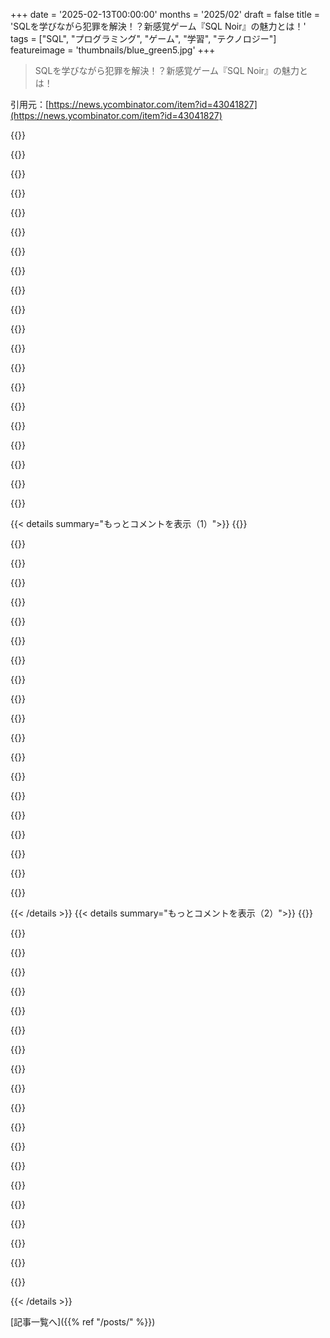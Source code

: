 +++
date = '2025-02-13T00:00:00'
months = '2025/02'
draft = false
title = 'SQLを学びながら犯罪を解決！？新感覚ゲーム『SQL Noir』の魅力とは！'
tags = ["SQL", "プログラミング", "ゲーム", "学習", "テクノロジー"]
featureimage = 'thumbnails/blue_green5.jpg'
+++

> SQLを学びながら犯罪を解決！？新感覚ゲーム『SQL Noir』の魅力とは！

引用元：[https://news.ycombinator.com/item?id=43041827](https://news.ycombinator.com/item?id=43041827)

{{<matomeQuote body="めっちゃ楽しい！いくつか思いついたアイデアもあるよ：<br>＞”submit”ボックスは最初のケースで名前か容疑者IDのどっちが必要か分かりにくいかも。<br>それと、出力に”メモにコピー”ボタンがあったら便利だと思う。<br>関数やこのダイアレクトについてのドキュメントもあったらいいな。小さいプロジェクトを通じて学べるのがすごく価値あると思う！" userName="RvdV" createdAt="2025-02-14T08:58:58" color="#38d3d3">}}

{{<matomeQuote body="＞”submit”ボックスは最初のケースで名前か容疑者IDのどっちが必要か分かりにくいかも。<br>これは一般的に実装されてると思うけど、’Objectives’セクションに何を提出するかは書いてあるよ。ユーザーとしては、容疑者の名前を求めてるんだと思ったよ、だって探偵ゲームなんだから。" userName="caro_kann" createdAt="2025-02-14T11:09:34" color="">}}

{{<matomeQuote body="めっちゃ楽しいね！一つだけ、SQLiteデータベースを自分でダウンロードできる機能があると嬉しいかな。自分の好きなアプリでクエリを実行して、サイトはブリーフィングやメモ、提出用に使いたい。<br>それと、SQLを学ぶためのツールとしてはもっとガイドを期待してたかも。具体的な例がないと、SQL知らない人はちょっと迷っちゃうと思う。" userName="worble" createdAt="2025-02-13T23:43:29" color="">}}

{{<matomeQuote body="あまり選択肢がない分野に良い追加になったね：SQL Island（https://sql-island.informatik.uni-kl.de）やSQL Murder Mystery（https://mystery.knightlab.com）も思い出す。SQL Noirのメカニズムは後者に近い感じで、独立したアドベンチャーって感じだね。自分はSQLabっていうゲームエンジンを作ってて、自由に基盤を選んで演習を組み合わせて、構造的な独立した冒険を作れるよ：<br>https://github.com/laowantong/sqlab。データベースのダンプをダウンロードすれば、どの管理者インターフェースでも遊べるから、教師や研究者向けの原則もここで説明してるよ：<br>https://arxiv.org/abs/2410.16120。" userName="laowantong" createdAt="2025-02-14T08:08:32" color="#ff33a1">}}

{{<matomeQuote body="素晴らしいプロジェクトだね！本当に賛成！ここで紹介されてる他の素晴らしいプロジェクトにも触れておくよ。自分はSQL Game Consoleを作ってて、SQL Game Editorも付いてるから、学生がブラウザで自分のSQL脱出ゲームを作れるよ：<br>https://eskuel.de。教室で試すのが楽しかった！今はドイツ語だけの提供だけど、例のゲームも見てみてね：<br>https://eskuel.de/zoo/。" userName="daluc" createdAt="2025-02-14T13:27:16" color="#ff5c5c">}}

{{<matomeQuote body="https://sqlbolt.com<br>https://regexone.com<br>https://pgexercises.com" userName="frontalier" createdAt="2025-02-14T09:44:52" color="">}}

{{<matomeQuote body="これ本当に好き！スタイルがユニークで素晴らしいし、SQLを学ぶためのとても楽しい方法が始まってる気がする。<br>一つのワークスペースにまとめて、タブの行き来をしないといけないのは困るな。前のSQLクエリや結果を保存できたらいいと思うし、メモにコピーしてたから、複雑になると重要だと思う。これからの展開が楽しみ！" userName="wbakst" createdAt="2025-02-14T00:36:49" color="">}}

{{<matomeQuote body="いいメモだね！サイドバイサイドで二つのタブを同時に見る機能を実装したから、これが助けになることを願ってる。他のユーザーが提案したようにクエリをメモに保存できるけど、エディター内でコメントアウトすることもできるからね。" userName="chrisBHappy" createdAt="2025-02-14T14:22:04" color="#38d3d3">}}

{{<matomeQuote body="アップデートが素晴らしい！サイドバイサイドとグラフビューが最高。シェアしてくれてありがとう！" userName="wbakst" createdAt="2025-02-14T18:27:12" color="#ff33a1">}}

{{<matomeQuote body=">「前のSQLクエリや結果を保存できるといいな。結果をメモにコピーしてたんだけど、複雑になると重要だと思う。」<br>まるで現場でメモを取りながら”ただの事実を”何度も言ってる自分を想像したよ。" userName="dylan604" createdAt="2025-02-14T05:24:38" color="">}}

{{<matomeQuote body="その考え方、いいね！" userName="wbakst" createdAt="2025-02-14T05:29:58" color="">}}

{{<matomeQuote body="アイデアは良いけど、UIが没入感に欠けてるな。<br>もっと没入感を高めるためには、オートコンプリートやクエリと一緒にスキーマを表示できるといいと思う。<br>また、テーブルとカラム名を簡単にコピーできるボタンや、実行したクエリの下に追加できる機能も欲しい。" userName="fodkodrasz" createdAt="2025-02-14T11:52:59" color="#ff5733">}}

{{<matomeQuote body="全部に同意。オートコンプリートは隠れた機能か、デフォルトで無効にすべきだと思う。没入感を損なうし、思い出さなきゃいけないから。" userName="tiu" createdAt="2025-02-14T13:46:34" color="">}}

{{<matomeQuote body="提案ありがとう！以下の機能を実装したよ：<br>サイドバイサイドビューで、2つのタブを同時に開けるようにした。<br>テーブル名をコピーできるボタンも追加した。" userName="chrisBHappy" createdAt="2025-02-14T14:17:21" color="#ff5c5c">}}

{{<matomeQuote body="いい仕事だね！有益なフィードバックができて嬉しいよ。頑張ってね、楽しい学習ツールだね！" userName="fodkodrasz" createdAt="2025-02-14T17:31:37" color="#ff5733">}}

{{<matomeQuote body="コードのブロックをコマンド-/でコメントアウトできる機能も超便利だと思う！" userName="jkubicek" createdAt="2025-02-14T13:55:30" color="">}}

{{<matomeQuote body="すごくいいアイデアだね！ケースを解決するのが楽しかったよ。ジュニアプログラマー向けに漫画版もあったらいいかも。" userName="8mobile" createdAt="2025-02-14T05:57:08" color="#ff33a1">}}

{{<matomeQuote body="エディタの挙動が変なときがある。<br>一度以下の手順を試してみて。<br>1. 数行書いた後、それぞれを”--”でコメントアウトしようとすると、奇妙な動きが見られるよ。" userName="kaeruct" createdAt="2025-02-14T05:33:41" color="">}}

{{<matomeQuote body="その通り。今そのバグを修正したと思うよ。" userName="chrisBHappy" createdAt="2025-02-14T14:25:27" color="">}}

{{<matomeQuote body="大学の時、こういうSQLの練習用ミニゲームをやったな。すっごくハマった記憶がある。みんなにも紹介したい！" userName="doruk101" createdAt="2025-02-13T23:41:53" color="#ff5733">}}

{{< details summary="もっとコメントを表示（1）">}}
{{<matomeQuote body="これ面白いね！二つの無料のミステリーを試してみたけど楽しかった。ただ、一つ言いたいのは、SQLエディタでコメント機能があったらいいなと思った。古いクエリをコメントアウトしておけば、同じクエリをまた実行する時に便利だと思う。良い内容だね！" userName="chocks" createdAt="2025-02-13T22:34:56" color="#45d325">}}

{{<matomeQuote body="クエリの行に’--’を使ってコメントアウトできるはずだよ。もしできなかったら、それはバグだと思う。過去のクエリや発見を保存するためにNotesタブも使えるよ。" userName="chrisBHappy" createdAt="2025-02-13T22:51:19" color="">}}

{{<matomeQuote body="やあ！まずは素晴らしい作品だと思う。僕の大好きなゲーム、Chronicles of Crimeを思い出したよ。SQLでいろいろ探ろうとしたらどうなるか考えた。コメントについては’--’を使ってコメントアウトできるけど、二行以上なると一行にまとまっちゃうんだ。マルチラインコメントの’/*’と’*/’も使えるけど、もう少し苦労するね。" userName="mymacmachine" createdAt="2025-02-13T23:08:46" color="#ff5733">}}

{{<matomeQuote body="ありがとう！いい提案だと思う。僕もそのことを完全に忘れてた。単一行コメントについては、確かにバグだね、直すつもりだよ。" userName="chrisBHappy" createdAt="2025-02-13T23:13:28" color="">}}

{{<matomeQuote body="最初の行はうまくいくけど、二行目になるとマージしちゃうみたいだ。" userName="pledg" createdAt="2025-02-13T23:28:20" color="">}}

{{<matomeQuote body="うん、これはバグだった。今修正したよ。" userName="chrisBHappy" createdAt="2025-02-14T14:26:02" color="#ff33a1">}}

{{<matomeQuote body="名誉ある言及だね。実際これがSQL Noirを作るインスピレーションになった。" userName="chrisBHappy" createdAt="2025-02-13T22:48:18" color="">}}

{{<matomeQuote body="すごく可愛いけど、タブの’Brief’、’Workspace’、’Schema’を並べて表示できるようにしてほしい。SQLは知ってるから遊びたかったけど、UXがちょっとフラストレーションだった。" userName="ryanianian" createdAt="2025-02-13T22:33:05" color="">}}

{{<matomeQuote body="これに同意！スキーマを覚えるのが移行時の大きな壁になってるよ。ランダムに探る時こそ、スキーマが見やすいと助かる。" userName="__float" createdAt="2025-02-14T00:29:24" color="">}}

{{<matomeQuote body="僕もそう思う。複数のクエリを同じウィンドウで実行できるといいな。例：<br>select * from crime_scene;<br>select * from suspects;" userName="SlackingOff123" createdAt="2025-02-13T22:42:25" color="">}}

{{<matomeQuote body="SELECT<br> cs.*,<br> s.*<br> FROM crime_scene cs<br> FULL JOIN<br> suspects s ON cs.id = s.id;<br><br>両テーブル間に関連はないけど、両方を表示できるよ。個別のカラムも指定できる。" userName="sgarland" createdAt="2025-02-14T00:37:21" color="#ff5733">}}

{{<matomeQuote body="そうそう！デスクトップで二つのタブを並べて見れる“サイドバイサイド”ビューを実装したよ。" userName="chrisBHappy" createdAt="2025-02-14T14:27:52" color="#ff33a1">}}

{{<matomeQuote body="ブラウザの開発ツールを参考にしたらいいかも。大きい表示と小さいREPLを下に並べて、サイズ変更できる感じ。メニューも縦のスペースを取ってるし、グラフ表示もまだまだ完成度が低いと思う。グラフのパス処理が難しいし、最初のやつは左から右へ直線でつながってるだけ。これももう少し時間が必要かも。見栄えが悪いよりは何もない方がマシかな。" userName="hinkley" createdAt="2025-02-13T23:40:15" color="">}}

{{<matomeQuote body="実装したばかりで、デスクトップで見たらすごくいい感じだよ。コンパクトでホントいい。" userName="chrisBHappy" createdAt="2025-02-14T14:29:00" color="#785bff">}}

{{<matomeQuote body="いい感じだね！新しいケースが楽しみ！ケース＃004では、職業と告白で犯人は分かったけど、57番はランボルギーニに関して全然ヒントにならなかった。バグ？それとも見落としたのかな？" userName="c6p" createdAt="2025-02-17T10:59:58" color="">}}

{{<matomeQuote body="ケース＃4について：<br>select *<br>from phone_records<br>where <br>caller_id= 11 or recipient_id = 11<br>結果のヘッダーが messed up してる、Firefoxでは余分な'id'列がある。" userName="Factory" createdAt="2025-02-14T03:30:47" color="">}}

{{<matomeQuote body="これ面白い！素晴らしい仕事だね！最初の課題をクリアしたよ。SQL Server Management Studioに慣れてるから、複数のクエリを同時に実行しようとしたけどできなかった。コメントをダブルダッシュで入れようとしたら、ほとんどのクエリがダッシュに置き換わった。iOSのモバイル版が影響してるかも。" userName="yesthisiswes" createdAt="2025-02-14T00:32:35" color="">}}

{{<matomeQuote body="指摘ありがとう！単一行コメントを修正したよ。今はうまく動作するはず。" userName="chrisBHappy" createdAt="2025-02-14T13:09:41" color="#38d3d3">}}

{{<matomeQuote body="素晴らしい、ありがとう！次の課題に挑戦してみるね。" userName="yesthisiswes" createdAt="2025-02-14T14:21:41" color="">}}

{{<matomeQuote body="本当に素敵だ。みんなのためにこのアプリを作るために時間をかけてくれて嬉しいよ。" userName="deanebarker" createdAt="2025-02-13T22:25:57" color="#ff33a1">}}


{{< /details >}}
{{< details summary="もっとコメントを表示（2）">}}
{{<matomeQuote body="すごく面白そうだね！自分でもやってみるよ。それから、データ探索で一行SQLを使ってみたんだけど、コメントの扱いがうまくいかないみたい。もっと良くならないかな？" userName="haliskerbas" createdAt="2025-02-13T23:50:04" color="">}}

{{<matomeQuote body="＞select * from crime_scene, suspects<br>これはクロスジョインだよ。データベースではほとんど使っちゃダメ！各テーブルの組み合わせが全て出るから、CPUも疲れるし。INNER JOINSを使って関連するテーブルを探すのがオススメだよ。SQL Noirのサイトには具体的な手順もあるから、参考にしてみて。" userName="mhuffman" createdAt="2025-02-15T03:40:51" color="#785bff">}}

{{<matomeQuote body="楽しいね！これ作ってくれてありがとう！でも、自白を送信する機能が動かなかったのは困った。名前を聞くのが自然じゃない？" userName="scns" createdAt="2025-02-14T10:00:55" color="">}}

{{<matomeQuote body="めっちゃ楽しい！もっと複雑な捜査が待ち遠しい！" userName="vojtechrichter" createdAt="2025-02-16T08:17:14" color="#ff5c5c">}}

{{<matomeQuote body="楽しかった！一つ質問なんだけど、選択したクエリだけを実行する方法ってないの？" userName="yoda97" createdAt="2025-02-13T23:04:15" color="">}}

{{<matomeQuote body="素晴らしい仕事だね。チームの非技術者を育成するのに最適だよ。もっと楽しく学べることが増えたらいいのに。" userName="Foofoobar12345" createdAt="2025-02-14T05:00:35" color="#45d325">}}

{{<matomeQuote body="これ最高！SQLの練習用の演習を探してたんだ。探偵ゲームは大好きだからちょうどよかった！" userName="Gazoche" createdAt="2025-02-14T08:47:21" color="#45d325">}}

{{<matomeQuote body="すごく楽しい！6歳、8歳、10歳、12歳の子供たちと一緒に遊ぶ予定だよ。作ってくれてありがとう！" userName="RandomUser4976" createdAt="2025-02-14T00:10:57" color="#785bff">}}

{{<matomeQuote body="聞いてくれて嬉しいよ。お金のことは言いたくないけど、みんなが無料で学べることに価値があると思う。だから、支援したい人のために『Buy Me a Coffee』リンクを追加したよ。無理はしないでね！" userName="chrisBHappy" createdAt="2025-02-14T12:21:24" color="#ff5c5c">}}

{{<matomeQuote body="全部解いたよ。ちょっとした指摘だけど、犯人はみんな自分の罪を認めるから、ほとんどの事件は告白テーブルを'%私はした%'や'%殺す%'みたいな文字列で検索すれば早く解けるよ。" userName="rockfishroll" createdAt="2025-02-14T00:38:20" color="">}}

{{<matomeQuote body="ハハ、それはチートコードだね！次の事件の答えを見えないように隠すか、特定の文字列を含む行をもっと追加しないといけないかも。" userName="chrisBHappy" createdAt="2025-02-14T12:25:37" color="">}}

{{<matomeQuote body=">それって逆の方法じゃない？もう最後のページから始めるんじゃなくて、普通のやり方で解決しようとしてるってこと？<br>そうだね、逆に考えてるのかも！" userName="dylan604" createdAt="2025-02-14T05:21:27" color="">}}

{{<matomeQuote body="ハハ、このデザインすごく魅力的！いい仕事してるね。教育にはこういう創造性がもっと必要だと思うな。AIがそこそこ情報を再現するより、もっとクリエイティブなアプローチがいいよ。" userName="wagslane" createdAt="2025-02-14T02:08:15" color="#45d325">}}

{{<matomeQuote body="これは素晴らしい！何人かの同僚にも送ったよ。" userName="exabrial" createdAt="2025-02-14T04:49:00" color="">}}

{{<matomeQuote body="楽しいね！いい仕事だし、SQLに慣れていない人たちにもオススメできるよ。" userName="gregorvand" createdAt="2025-02-14T06:38:50" color="#ff5c5c">}}

{{<matomeQuote body="Safariのロックダウンモードで使ってるよ。" userName="normie3000" createdAt="2025-02-15T18:40:39" color="">}}

{{<matomeQuote body="これめっちゃ楽しい！ありがとう、すぐにシェアするね。" userName="jppope" createdAt="2025-02-13T22:32:52" color="#38d3d3">}}

{{<matomeQuote body="いいアイデアだね！" userName="vim-guru" createdAt="2025-02-14T08:02:12" color="#45d325">}}

{{<matomeQuote body="すごくいいね、作ってくれてありがとう。" userName="sgarland" createdAt="2025-02-14T00:57:06" color="#38d3d3">}}

{{<matomeQuote body="テーブル名が、crime_scene、witnesses、interviews、suspectsで、一つだけおかしいのがあるよね。テーブル名は複数形でまとめたほうがいいって言われるけど、一般的じゃないし、スタイルの問題かな？例えばタブとスペースみたいにさ。でも、これ遊ぶのは楽しいよね。現代の警察がこれを使えたら、ヒントをつなげるのに助かるのに。" userName="dylan604" createdAt="2025-02-14T05:12:46" color="">}}


{{< /details >}}


[記事一覧へ]({{% ref "/posts/" %}})
